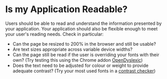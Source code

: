 # Is my Application Readable?
Users should be able to read and understand the information presented by your application. Your application should also be flexible enough to meet your user's reading needs. Check in particular:

- Can the page be resized to 200% in the browser and still be usable?
- Are text sizes appropriate across variable device widths?
- Can the page still be read if the user is overriding your fonts with their own? (Try testing this using the Chrome addon [OpenDyslexic](http://opendyslexic.org/))
- Does the text need to be adjusted for colour or weight to provide adequate contrast? (Try your most used fonts in a [contrast checker](http://contrastchecker.com/))
